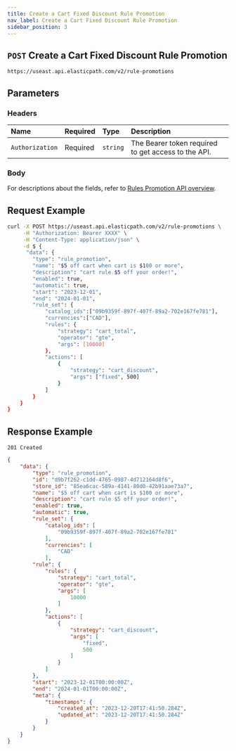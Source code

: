 ```yaml
---
title: Create a Cart Fixed Discount Rule Promotion
nav_label: Create a Cart Fixed Discount Rule Promotion
sidebar_position: 3
---
```


## `POST` Create a Cart Fixed Discount Rule Promotion

```http
https://useast.api.elasticpath.com/v2/rule-promotions
```

## Parameters

### Headers

| Name            | Required | Type     | Description                          |
|:----------------|:---------|:---------|:-------------------------------------|
| `Authorization` | Required | `string` | The Bearer token required to get access to the API. |

### Body

For descriptions about the fields, refer to [Rules Promotion API overview](/docs/commerce-cloud/rule-promotions/rule-promotions-api/rule-promotions-api-overview).

## Request Example

```bash
curl -X POST https://useast.api.elasticpath.com/v2/rule-promotions \
     -H "Authorization: Bearer XXXX" \
     -H "Content-Type: application/json" \
     -d $ {
      "data": {
        "type": "rule_promotion",
        "name": "$5 off cart when cart is $100 or more",
        "description": "cart rule $5 off your order!",
        "enabled": true,
        "automatic": true,
        "start": "2023-12-01",
        "end": "2024-01-01",
        "rule_set": {
            "catalog_ids":["09b9359f-897f-407f-89a2-702e167fe781"],
            "currencies":["CAD"],
            "rules": {
                "strategy": "cart_total",
                "operator": "gte",
                "args": [10000]
            },
            "actions": [
                {
                    "strategy": "cart_discount",
                    "args": ["fixed", 500]
                }
            ]
        }
    }
}
```

## Response Example

`201 Created`

```json
{
    "data": {
        "type": "rule_promotion",
        "id": "d9b7f262-c1dd-4765-8987-4d712164d8f6",
        "store_id": "85ea6cac-589a-4141-80d0-42b91aae73a7",
        "name": "$5 off cart when cart is $100 or more",
        "description": "cart rule $5 off your order!",
        "enabled": true,
        "automatic": true,
        "rule_set": {
            "catalog_ids": [
                "09b9359f-897f-407f-89a2-702e167fe781"
            ],
            "currencies": [
                "CAD"
            ],
        "rule": {
            "rules": {
                "strategy": "cart_total",
                "operator": "gte",
                "args": [
                    10000
                ]
            },
            "actions": [
                {
                    "strategy": "cart_discount",
                    "args": [
                        "fixed",
                        500
                    ]
                }
            ]
        },
        "start": "2023-12-01T00:00:00Z",
        "end": "2024-01-01T00:00:00Z",
        "meta": {
            "timestamps": {
                "created_at": "2023-12-20T17:41:50.284Z",
                "updated_at": "2023-12-20T17:41:50.284Z"
            }
        }
    }
}
```
